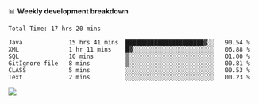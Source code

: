 

📊 **Weekly development breakdown**
<!--START_SECTION:waka-->

```text
Total Time: 17 hrs 20 mins

Java             15 hrs 41 mins  ██████████████████████▓░░   90.54 %
XML              1 hr 11 mins    █▓░░░░░░░░░░░░░░░░░░░░░░░   06.88 %
SQL              10 mins         ▒░░░░░░░░░░░░░░░░░░░░░░░░   01.00 %
GitIgnore file   8 mins          ▒░░░░░░░░░░░░░░░░░░░░░░░░   00.81 %
CLASS            5 mins          ░░░░░░░░░░░░░░░░░░░░░░░░░   00.53 %
Text             2 mins          ░░░░░░░░░░░░░░░░░░░░░░░░░   00.23 %
```

<!--END_SECTION:waka-->

<p align="left" dir="auto">
  <a href="#">
    <img src="https://github-readme-stats.vercel.app/api?username=JiHongYuan&show_icons=true&inc">
  </a>
</p>
